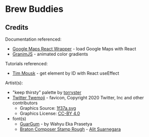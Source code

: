# Brew Buddies

## Credits

Documentation referenced:

- [Google Maps React Wrapper](https://github.com/googlemaps/react-wrapper/tree/main) - load Google Maps with React
- [GranimJS](https://sarcadass.github.io/granim.js/examples.html) - animated color gradients

Tutorials referenced:

- [Tim Mousk](https://timmousk.com/blog/react-get-element-by-id/) - get element by ID with React useEffect

Artist(s):

- "keep thirsty" palette by [torryster](https://www.colourlovers.com/palette/3364323/keep_thirsty)
- [Twitter Twemoji](https://github.com/twitter/twemoji) - favicon, Copyright 2020 Twitter, Inc and other contributors
  - Graphics Source: [1f37a.svg](https://github.com/twitter/twemoji/blob/master/assets/svg/1f37a.svg)
  - Graphics License: [CC-BY 4.0](https://creativecommons.org/licenses/by/4.0/)
- font(s)
  - [GuarGum](https://www.cdnfonts.com/g-guargum.font) - by Wahyu Eka Prasetya
  - [Braton Composer Stamp Rough](https://www.cdnfonts.com/braton-composer-stamp-rough.font) - [Alit Suarnegara](https://alitdesign.net/)
